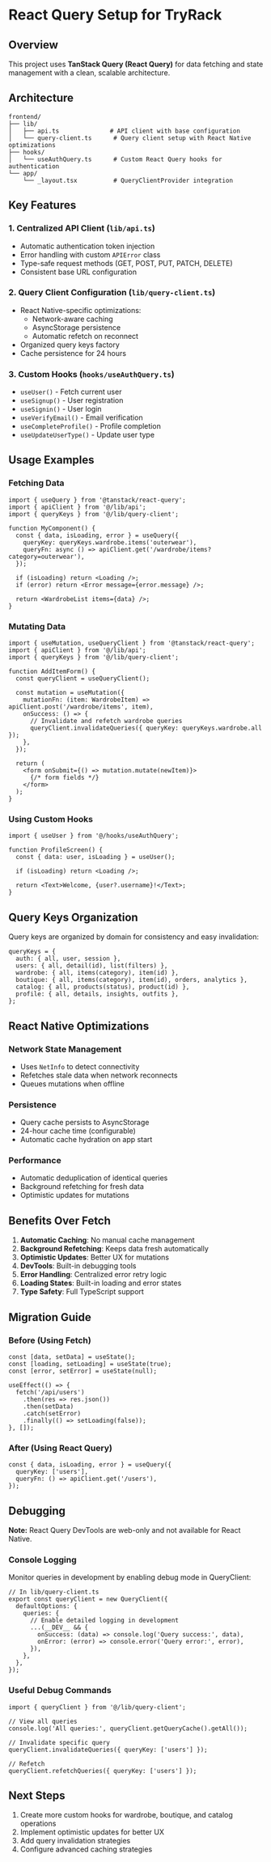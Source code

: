 # React Query Setup for TryRack

## Overview

This project uses **TanStack Query (React Query)** for data fetching and state management with a clean, scalable architecture.

## Architecture

```
frontend/
├── lib/
│   ├── api.ts              # API client with base configuration
│   └── query-client.ts      # Query client setup with React Native optimizations
├── hooks/
│   └── useAuthQuery.ts      # Custom React Query hooks for authentication
└── app/
    └── _layout.tsx          # QueryClientProvider integration
```

## Key Features

### 1. **Centralized API Client** (`lib/api.ts`)
- Automatic authentication token injection
- Error handling with custom `APIError` class
- Type-safe request methods (GET, POST, PUT, PATCH, DELETE)
- Consistent base URL configuration

### 2. **Query Client Configuration** (`lib/query-client.ts`)
- React Native-specific optimizations:
  - Network-aware caching
  - AsyncStorage persistence
  - Automatic refetch on reconnect
- Organized query keys factory
- Cache persistence for 24 hours

### 3. **Custom Hooks** (`hooks/useAuthQuery.ts`)
- `useUser()` - Fetch current user
- `useSignup()` - User registration
- `useSignin()` - User login
- `useVerifyEmail()` - Email verification
- `useCompleteProfile()` - Profile completion
- `useUpdateUserType()` - Update user type

## Usage Examples

### Fetching Data

```tsx
import { useQuery } from '@tanstack/react-query';
import { apiClient } from '@/lib/api';
import { queryKeys } from '@/lib/query-client';

function MyComponent() {
  const { data, isLoading, error } = useQuery({
    queryKey: queryKeys.wardrobe.items('outerwear'),
    queryFn: async () => apiClient.get('/wardrobe/items?category=outerwear'),
  });

  if (isLoading) return <Loading />;
  if (error) return <Error message={error.message} />;

  return <WardrobeList items={data} />;
}
```

### Mutating Data

```tsx
import { useMutation, useQueryClient } from '@tanstack/react-query';
import { apiClient } from '@/lib/api';
import { queryKeys } from '@/lib/query-client';

function AddItemForm() {
  const queryClient = useQueryClient();

  const mutation = useMutation({
    mutationFn: (item: WardrobeItem) => apiClient.post('/wardrobe/items', item),
    onSuccess: () => {
      // Invalidate and refetch wardrobe queries
      queryClient.invalidateQueries({ queryKey: queryKeys.wardrobe.all });
    },
  });

  return (
    <form onSubmit={() => mutation.mutate(newItem)}>
      {/* form fields */}
    </form>
  );
}
```

### Using Custom Hooks

```tsx
import { useUser } from '@/hooks/useAuthQuery';

function ProfileScreen() {
  const { data: user, isLoading } = useUser();

  if (isLoading) return <Loading />;

  return <Text>Welcome, {user?.username}!</Text>;
}
```

## Query Keys Organization

Query keys are organized by domain for consistency and easy invalidation:

```tsx
queryKeys = {
  auth: { all, user, session },
  users: { all, detail(id), list(filters) },
  wardrobe: { all, items(category), item(id) },
  boutique: { all, items(category), item(id), orders, analytics },
  catalog: { all, products(status), product(id) },
  profile: { all, details, insights, outfits },
};
```

## React Native Optimizations

### Network State Management
- Uses `NetInfo` to detect connectivity
- Refetches stale data when network reconnects
- Queues mutations when offline

### Persistence
- Query cache persists to AsyncStorage
- 24-hour cache time (configurable)
- Automatic cache hydration on app start

### Performance
- Automatic deduplication of identical queries
- Background refetching for fresh data
- Optimistic updates for mutations

## Benefits Over Fetch

1. **Automatic Caching**: No manual cache management
2. **Background Refetching**: Keeps data fresh automatically
3. **Optimistic Updates**: Better UX for mutations
4. **DevTools**: Built-in debugging tools
5. **Error Handling**: Centralized error retry logic
6. **Loading States**: Built-in loading and error states
7. **Type Safety**: Full TypeScript support

## Migration Guide

### Before (Using Fetch)

```tsx
const [data, setData] = useState();
const [loading, setLoading] = useState(true);
const [error, setError] = useState(null);

useEffect(() => {
  fetch('/api/users')
    .then(res => res.json())
    .then(setData)
    .catch(setError)
    .finally(() => setLoading(false));
}, []);
```

### After (Using React Query)

```tsx
const { data, isLoading, error } = useQuery({
  queryKey: ['users'],
  queryFn: () => apiClient.get('/users'),
});
```

## Debugging

**Note:** React Query DevTools are web-only and not available for React Native.

### Console Logging
Monitor queries in development by enabling debug mode in QueryClient:

```tsx
// In lib/query-client.ts
export const queryClient = new QueryClient({
  defaultOptions: {
    queries: {
      // Enable detailed logging in development
      ...(__DEV__ && {
        onSuccess: (data) => console.log('Query success:', data),
        onError: (error) => console.error('Query error:', error),
      }),
    },
  },
});
```

### Useful Debug Commands

```tsx
import { queryClient } from '@/lib/query-client';

// View all queries
console.log('All queries:', queryClient.getQueryCache().getAll());

// Invalidate specific query
queryClient.invalidateQueries({ queryKey: ['users'] });

// Refetch
queryClient.refetchQueries({ queryKey: ['users'] });
```

## Next Steps

1. Create more custom hooks for wardrobe, boutique, and catalog operations
2. Implement optimistic updates for better UX
3. Add query invalidation strategies
4. Configure advanced caching strategies

